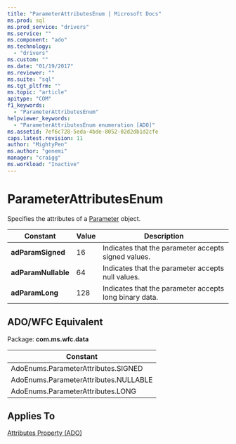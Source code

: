 ```yaml
---
title: "ParameterAttributesEnum | Microsoft Docs"
ms.prod: sql
ms.prod_service: "drivers"
ms.service: ""
ms.component: "ado"
ms.technology:
  - "drivers"
ms.custom: ""
ms.date: "01/19/2017"
ms.reviewer: ""
ms.suite: "sql"
ms.tgt_pltfrm: ""
ms.topic: "article"
apitype: "COM"
f1_keywords: 
  - "ParameterAttributesEnum"
helpviewer_keywords: 
  - "ParameterAttributesEnum enumeration [ADO]"
ms.assetid: 7ef6c728-5eda-4bde-8052-02d2db1d2cfe
caps.latest.revision: 11
author: "MightyPen"
ms.author: "genemi"
manager: "craigg"
ms.workload: "Inactive"
---
```

# ParameterAttributesEnum
Specifies the attributes of a [Parameter](../../../ado/reference/ado-api/parameter-object.md) object.  
  
|Constant|Value|Description|  
|--------------|-----------|-----------------|  
|**adParamSigned**|16|Indicates that the parameter accepts signed values.|  
|**adParamNullable**|64|Indicates that the parameter accepts null values.|  
|**adParamLong**|128|Indicates that the parameter accepts long binary data.|  
  
## ADO/WFC Equivalent  
 Package: **com.ms.wfc.data**  
  
|Constant|  
|--------------|  
|AdoEnums.ParameterAttributes.SIGNED|  
|AdoEnums.ParameterAttributes.NULLABLE|  
|AdoEnums.ParameterAttributes.LONG|  
  
## Applies To  
 [Attributes Property (ADO)](../../../ado/reference/ado-api/attributes-property-ado.md)
